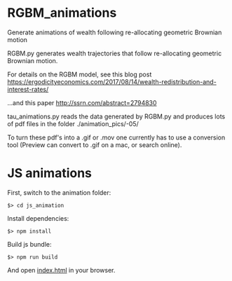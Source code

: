# RGBM_animations
 Generate animations of wealth following re-allocating geometric Brownian motion

RGBM.py generates wealth trajectories that follow re-allocating geometric Brownian motion. 

For details on the RGBM model, see this blog post
https://ergodicityeconomics.com/2017/08/14/wealth-redistribution-and-interest-rates/

...and this paper
http://ssrn.com/abstract=2794830

tau_animations.py
reads the data generated by RGBM.py and produces lots of pdf files in the folder 
./animation_pics/-05/

To turn these pdf's into a .gif or .mov one currently has to use a conversion tool (Preview can convert to .gif on a mac, or search online).

# JS animations

First, switch to the animation folder:

```shell
$> cd js_animation
```

Install dependencies:

```shell
$> npm install
```

Build js bundle:

```shell
$> npm run build
```

And open [index.html](js_animation/index.html) in your browser.
